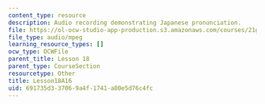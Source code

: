 ```yaml
---
content_type: resource
description: Audio recording demonstrating Japanese pronunciation.
file: https://ol-ocw-studio-app-production.s3.amazonaws.com/courses/21g-504-japanese-iv-spring-2009/691735d337069a4f1741a80e5d76c4fc_Lesson18A16.mp3
file_type: audio/mpeg
learning_resource_types: []
ocw_type: OCWFile
parent_title: Lesson 18
parent_type: CourseSection
resourcetype: Other
title: Lesson18A16
uid: 691735d3-3706-9a4f-1741-a80e5d76c4fc
---
```

